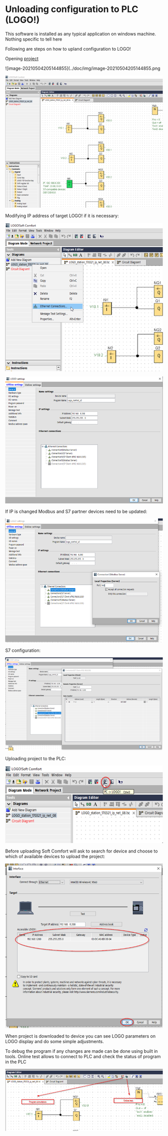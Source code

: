# Unloading configuration to PLC (LOGO!)

This software is installed as any typical application on windows machine. Nothing specific to tell here

Following are steps on how to upland configuration to LOGO!



Opening [project](https://github.com/austrisu/frostyICS/tree/main/config_files/logo!)

![image-20210504205144855](../doc/img/image-20210504205144855.png


![image-20210504205242134](../doc/img/image-20210504205242134.png)



Modifying IP address of target LOGO! if it is necessary:

![image-20210504205332650](../doc/img/image-20210504205332650.png)

![image-20210504205405309](../doc/img/image-20210504205405309.png)



If IP is changed Modbus and S7 partner devices need to be updated:

![image-20210504205545428](../doc/img/image-20210504205545428.png)



S7 configuration:

![image-20210504205704942](../doc/img/image-20210504205704942.png)



Uploading project to the  PLC:

![image-20210504205823986](../doc/img/image-20210504205823986.png)



Before uploading Soft Comfort will ask to search for device and choose to which of available devices to upload the project:

![image-20210504210022963](../doc/img/image-20210504210022963.png)



When project is downloaded to device you can see LOGO parameters on LOGO display and do some simple adjustments.

To debug the program if any changes are made can be done using built in tools. Online test allows to connect to PLC and check the status of program in the PLC

![image-20210504210553460](../doc/img/image-20210504210553460.png)